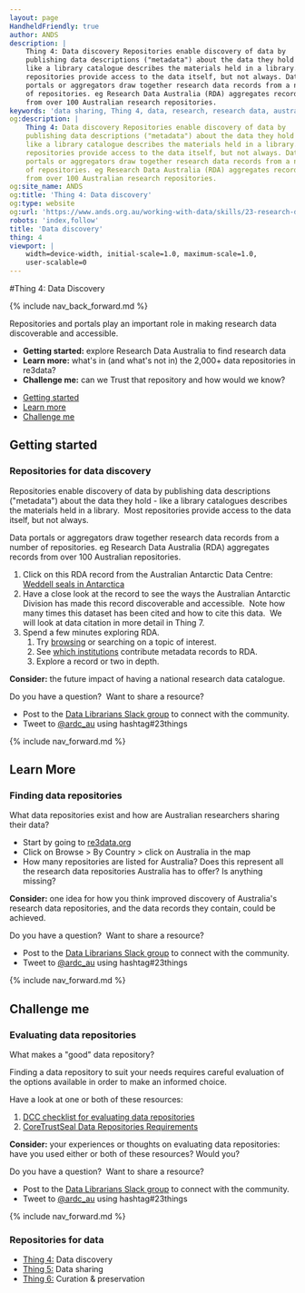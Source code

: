 ```yaml
---
layout: page
HandheldFriendly: true
author: ANDS
description: |
    Thing 4: Data discovery Repositories enable discovery of data by
    publishing data descriptions ("metadata") about the data they hold -
    like a library catalogue describes the materials held in a library. Most
    repositories provide access to the data itself, but not always. Data
    portals or aggregators draw together research data records from a number
    of repositories. eg Research Data Australia (RDA) aggregates records
    from over 100 Australian research repositories.
keywords: 'data sharing, Thing 4, data, research, research data, australia'
og:description: |
    Thing 4: Data discovery Repositories enable discovery of data by
    publishing data descriptions ("metadata") about the data they hold -
    like a library catalogue describes the materials held in a library. Most
    repositories provide access to the data itself, but not always. Data
    portals or aggregators draw together research data records from a number
    of repositories. eg Research Data Australia (RDA) aggregates records
    from over 100 Australian research repositories.
og:site_name: ANDS
og:title: 'Thing 4: Data discovery'
og:type: website
og:url: 'https://www.ands.org.au/working-with-data/skills/23-research-data-things/all23/thing-4'
robots: 'index,follow'
title: 'Data discovery'
thing: 4
viewport: |
    width=device-width, initial-scale=1.0, maximum-scale=1.0,
    user-scalable=0
---
```

#Thing 4: Data Discovery

{% include nav_back_forward.md %}

Repositories and portals play an important role in making research data
discoverable and accessible.

-   **Getting started:** explore Research Data Australia to find
    research data
-   **Learn more:** what's in (and what's not in) the 2,000+ data
    repositories in re3data?
-   **Challenge me:** can we Trust that repository and how would we
    know?


* [Getting started](#getting-started)
* [Learn more](#learn-more)
* [Challenge me](#challenge-me)

## Getting started 

### Repositories for data discovery

Repositories enable discovery of data by publishing data descriptions
("metadata") about the data they hold - like a library catalogues
describes the materials held in a library.  Most repositories provide
access to the data itself, but not always.

Data portals or aggregators draw together research data records from a
number of repositories. eg Research Data Australia (RDA) aggregates
records from over 100 Australian repositories.

1.  Click on this RDA record from the Australian Antarctic Data Centre:
    [Weddell seals in
    Antarctica](https://researchdata.ands.org.au/measuring-effects-human-leptonychotes-weddellii/699460 "Weddell Seals")
2.  Have a close look at the record to see the ways the Australian
    Antarctic Division has made this record discoverable and
    accessible.  Note how many times this dataset has been cited and how
    to cite this data.  We will look at data citation in more detail in
    Thing 7.
3.  Spend a few minutes exploring RDA.
    1.  Try
        [browsing](https://researchdata.ands.org.au/subjects "Browse subjects in Research Data Australia")
        or searching on a topic of interest.
    2.  See [which
        institutions](https://researchdata.ands.org.au/contributors "Research Data Australia - contributors")
        contribute metadata records to RDA.
    3.  Explore a record or two in depth.

**Consider:** the future impact of having a national research data
catalogue.

Do you have a question?  Want to share a resource?
- Post to the [Data Librarians Slack group](https://tiny.cc/data-librarians) to connect with the community.
- Tweet to [@ardc_au](https://twitter.com/ARDC_AU) using hashtag#23things

{% include nav_forward.md %}

## Learn More 

### Finding data repositories

What data repositories exist and how are Australian researchers sharing
their data?

-   Start by going to [re3data.org](http://www.re3data.org/)
-   Click on Browse &gt; By Country &gt; click on Australia in the map
-   How many repositories are listed for Australia? Does this represent
    all the research data repositories Australia has to offer? Is
    anything missing?

**Consider:** one idea for how you think improved discovery of
Australia's research data repositories, and the data records they
contain, could be achieved.

Do you have a question?  Want to share a resource?
- Post to the [Data Librarians Slack group](https://tiny.cc/data-librarians) to connect with the community.
- Tweet to [@ardc_au](https://twitter.com/ARDC_AU) using hashtag#23things

{% include nav_forward.md %}

## Challenge me

### Evaluating data repositories

What makes a "good" data repository?

Finding a data repository to suit your needs requires careful evaluation
of the options available in order to make an informed choice.

Have a look at one or both of these resources:

1.  [DCC checklist for evaluating data
    repositories](http://www.dcc.ac.uk/resources/how-guides-checklists/where-keep-research-data "DCC checklist for evaluating repositories")
2.  [CoreTrustSeal Data Repositories
    Requirements](https://www.coretrustseal.org/why-certification/requirements/ "Core Trust Seal")

**Consider:** your experiences or thoughts on evaluating data
repositories: have you used either or both of these resources? Would
you?

Do you have a question?  Want to share a resource?
- Post to the [Data Librarians Slack group](https://tiny.cc/data-librarians) to connect with the community.
- Tweet to [@ardc_au](https://twitter.com/ARDC_AU) using hashtag#23things

{% include nav_forward.md %}

### Repositories for data

-   [Thing 4:](thing-4.md) Data discovery
-   [Thing 5:](thing-5.md) Data sharing
-   [Thing 6:](thing-6.md) Curation & preservation
